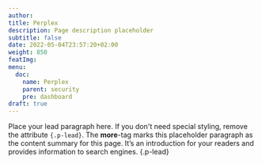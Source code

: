 ```yaml
---
author:
title: Perplex
description: Page description placeholder
subtitle: false
date: 2022-05-04T23:57:20+02:00 
weight: 850
featImg:
menu:
  doc:
    name: Perplex
    parent: security
    pre: dashboard
draft: true
---
```


Place your lead paragraph here. If you don't need special styling, remove the attribute `{.p-lead}`. The **more**-tag marks this placeholder paragraph as the content summary for this page. It’s an introduction for your readers and provides information to search engines.
{.p-lead} <!--more-->
